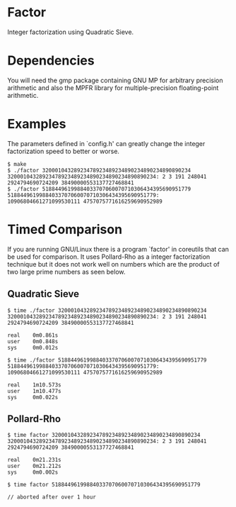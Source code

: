 Factor
======
Integer factorization using Quadratic Sieve.

Dependencies
============
You will need the gmp package containing GNU MP for arbitrary precision
arithmetic and also the MPFR library for multiple-precision floating-point
arithmetic.

Examples
========
The parameters defined in `config.h' can greatly change the integer
factorization speed to better or worse.

    $ make
    $ ./factor 32000104328923478923489234890234890234890890234
    32000104328923478923489234890234890234890890234: 2 3 191 248041 2924794690724209 38490000553137727468841
    $ ./factor 51884496199884033707060070710306434395690951779
    51884496199884033707060070710306434395690951779: 10906804661271099530111 4757075771616259690952989


Timed Comparison
=================
If you are running GNU/Linux there is a program `factor' in coreutils that can
be used for comparison. It uses Pollard-Rho as a integer factorization
technique but it does not work well on numbers which are the product of two large
prime numbers as seen below.

Quadratic Sieve
---------------
    $ time ./factor 32000104328923478923489234890234890234890890234
    32000104328923478923489234890234890234890890234: 2 3 191 248041 2924794690724209 38490000553137727468841

    real    0m0.861s
    user    0m0.848s
    sys     0m0.012s

    $ time ./factor 51884496199884033707060070710306434395690951779
    51884496199884033707060070710306434395690951779: 10906804661271099530111 4757075771616259690952989

    real    1m10.573s
    user    1m10.477s
    sys     0m0.022s

Pollard-Rho
-----------
    $ time factor 32000104328923478923489234890234890234890890234
    32000104328923478923489234890234890234890890234: 2 3 191 248041 2924794690724209 38490000553137727468841

    real    0m21.231s
    user    0m21.212s
    sys     0m0.002s

    $ time factor 51884496199884033707060070710306434395690951779

    // aborted after over 1 hour
